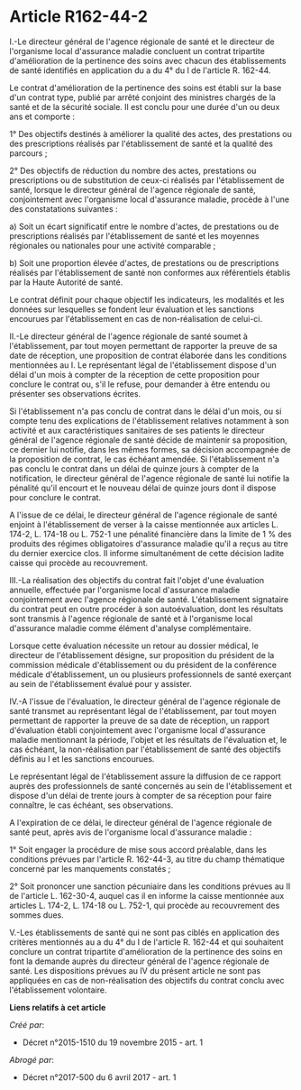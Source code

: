 # Article R162-44-2

I.-Le directeur général de l'agence régionale de santé et le directeur de l'organisme local d'assurance maladie concluent un
contrat tripartite d'amélioration de la pertinence des soins avec chacun des établissements de santé identifiés en
application du a du 4° du I de l'article R. 162-44. 

Le contrat d'amélioration de la pertinence des soins est établi sur la base d'un contrat type, publié par arrêté conjoint des
ministres chargés de la santé et de la sécurité sociale. Il est conclu pour une durée d'un ou deux ans et comporte : 

1° Des objectifs destinés à améliorer la qualité des actes, des prestations ou des prescriptions réalisés par l'établissement
de santé et la qualité des parcours ; 

2° Des objectifs de réduction du nombre des actes, prestations ou prescriptions ou de substitution de ceux-ci réalisés par
l'établissement de santé, lorsque le directeur général de l'agence régionale de santé, conjointement avec l'organisme local
d'assurance maladie, procède à l'une des constatations suivantes : 

a) Soit un écart significatif entre le nombre d'actes, de prestations ou de prescriptions réalisés par l'établissement de
santé et les moyennes régionales ou nationales pour une activité comparable ; 

b) Soit une proportion élevée d'actes, de prestations ou de prescriptions réalisés par l'établissement de santé non conformes
aux référentiels établis par la Haute Autorité de santé. 

Le contrat définit pour chaque objectif les indicateurs, les modalités et les données sur lesquelles se fondent leur
évaluation et les sanctions encourues par l'établissement en cas de non-réalisation de celui-ci. 

II.-Le directeur général de l'agence régionale de santé soumet à l'établissement, par tout moyen permettant de rapporter la
preuve de sa date de réception, une proposition de contrat élaborée dans les conditions mentionnées au I. Le représentant
légal de l'établissement dispose d'un délai d'un mois à compter de la réception de cette proposition pour conclure le contrat
ou, s'il le refuse, pour demander à être entendu ou présenter ses observations écrites. 

Si l'établissement n'a pas conclu de contrat dans le délai d'un mois, ou si compte tenu des explications de l'établissement
relatives notamment à son activité et aux caractéristiques sanitaires de ses patients le directeur général de l'agence
régionale de santé décide de maintenir sa proposition, ce dernier lui notifie, dans les mêmes formes, sa décision accompagnée
de la proposition de contrat, le cas échéant amendée. Si l'établissement n'a pas conclu le contrat dans un délai de quinze
jours à compter de la notification, le directeur général de l'agence régionale de santé lui notifie la pénalité qu'il encourt
et le nouveau délai de quinze jours dont il dispose pour conclure le contrat. 

A l'issue de ce délai, le directeur général de l'agence régionale de santé enjoint à l'établissement de verser à la caisse
mentionnée aux articles L. 174-2, L. 174-18 ou L. 752-1 une pénalité financière dans la limite de 1 % des produits des
régimes obligatoires d'assurance maladie qu'il a reçus au titre du dernier exercice clos. Il informe simultanément de cette
décision ladite caisse qui procède au recouvrement. 

III.-La réalisation des objectifs du contrat fait l'objet d'une évaluation annuelle, effectuée par l'organisme local
d'assurance maladie conjointement avec l'agence régionale de santé. L'établissement signataire du contrat peut en outre
procéder à son autoévaluation, dont les résultats sont transmis à l'agence régionale de santé et à l'organisme local
d'assurance maladie comme élément d'analyse complémentaire. 

Lorsque cette évaluation nécessite un retour au dossier médical, le directeur de l'établissement désigne, sur proposition du
président de la commission médicale d'établissement ou du président de la conférence médicale d'établissement, un ou
plusieurs professionnels de santé exerçant au sein de l'établissement évalué pour y assister. 

IV.-A l'issue de l'évaluation, le directeur général de l'agence régionale de santé transmet au représentant légal de
l'établissement, par tout moyen permettant de rapporter la preuve de sa date de réception, un rapport d'évaluation établi
conjointement avec l'organisme local d'assurance maladie mentionnant la période, l'objet et les résultats de l'évaluation et,
le cas échéant, la non-réalisation par l'établissement de santé des objectifs définis au I et les sanctions encourues. 

Le représentant légal de l'établissement assure la diffusion de ce rapport auprès des professionnels de santé concernés au
sein de l'établissement et dispose d'un délai de trente jours à compter de sa réception pour faire connaître, le cas échéant,
ses observations. 

A l'expiration de ce délai, le directeur général de l'agence régionale de santé peut, après avis de l'organisme local
d'assurance maladie : 

1° Soit engager la procédure de mise sous accord préalable, dans les conditions prévues par l'article R. 162-44-3, au titre
du champ thématique concerné par les manquements constatés ; 

2° Soit prononcer une sanction pécuniaire dans les conditions prévues au II de l'article L. 162-30-4, auquel cas il en
informe la caisse mentionnée aux articles L. 174-2, L. 174-18 ou L. 752-1, qui procède au recouvrement des sommes dues. 

V.-Les établissements de santé qui ne sont pas ciblés en application des critères mentionnés au a du 4° du I de l'article R.
162-44 et qui souhaitent conclure un contrat tripartite d'amélioration de la pertinence des soins en font la demande auprès
du directeur général de l'agence régionale de santé. Les dispositions prévues au IV du présent article ne sont pas appliquées
en cas de non-réalisation des objectifs du contrat conclu avec l'établissement volontaire.

**Liens relatifs à cet article**

_Créé par_:

  - Décret n°2015-1510 du 19 novembre 2015 - art. 1

_Abrogé par_:

  - Décret n°2017-500 du 6 avril 2017 - art. 1
